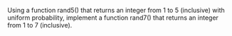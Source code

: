 Using a function rand5() that returns an integer from 1 to 5 (inclusive) with uniform probability, implement a function rand7() that returns an integer from 1 to 7 (inclusive).

